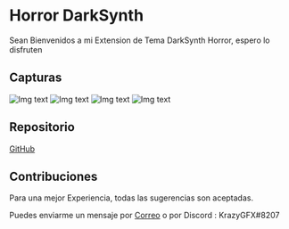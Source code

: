 # Horror DarkSynth
Sean Bienvenidos a mi Extension de Tema DarkSynth Horror, espero lo disfruten

## Capturas

![Img text](https://raw.githubusercontent.com/krazygfx/darksynth/master/capturas/cap4.png)
![Img text](https://raw.githubusercontent.com/krazygfx/darksynth/master/capturas/cap2.png)
![Img text](https://raw.githubusercontent.com/krazygfx/darksynth/master/capturas/cap1.png)
![Img text](https://raw.githubusercontent.com/krazygfx/darksynth/master/capturas/cap3.png)

## Repositorio

[GitHub](https://github.com/krazygfx/darksynth)

## Contribuciones
Para una mejor Experiencia, todas las sugerencias son aceptadas.

Puedes enviarme un mensaje por [Correo](hbenja650@gmail.com) o por Discord : KrazyGFX#8207